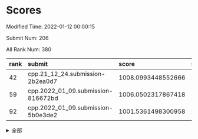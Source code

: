 # Scores

Modified Time: 2022-01-12 00:00:15

Submit Num: 206

All Rank Num: 380

| rank |               submit               |       score        |       sigma        | pk_num |
| :--- | :--------------------------------- | :----------------- | :----------------- | :----- |
| 42   | cpp.21_12_24.submission-2b2ea0d7   | 1008.0993448552666 | 2.9445942531512976 | 5      |
| 59   | cpp.2022_01_09.submission-816672bd | 1006.0502317867418 | 1.9379429850321368 | 9      |
| 92   | cpp.2022_01_09.submission-5b0e3de2 | 1001.5361498300958 | 2.0863500131599784 | 7      |


<details>
<summary>全部</summary>

| rank |                 submit                 |       score        |       sigma        | pk_num |
| :--- | :------------------------------------- | :----------------- | :----------------- | :----- |
| 1    | gobigger.level_3.submission_level_3_36 | 1017.7349664044608 | 3.520179754512343  | 6      |
| 2    | gobigger.level_3.submission_level_3_25 | 1014.0936180231708 | 2.67271705498554   | 7      |
| 3    | gobigger.level_3.submission_level_3_1  | 1013.5320387118519 | 2.444646929197431  | 8      |
| 4    | gobigger.level_3.submission_level_3_28 | 1013.4963454091843 | 2.8960358788139864 | 7      |
| 5    | gobigger.level_3.submission_level_3_2  | 1013.4440432898909 | 2.6581147831994865 | 5      |
| 6    | gobigger.level_3.submission_level_3_20 | 1013.1556433110013 | 2.5949814831138514 | 6      |
| 7    | gobigger.level_3.submission_level_3_0  | 1012.9276060796851 | 2.376648782349896  | 6      |
| 8    | gobigger.level_3.submission_level_3_44 | 1012.6520131836394 | 2.772617796016983  | 7      |
| 9    | gobigger.level_3.submission_level_3_29 | 1012.5214558084867 | 2.456781089050824  | 8      |
| 10   | gobigger.level_3.submission_level_3_22 | 1012.4041134018883 | 2.034021715685216  | 10     |
| 11   | gobigger.level_3.submission_level_3_14 | 1012.3452171038307 | 2.3869824984858385 | 10     |
| 12   | gobigger.level_3.submission_level_3_38 | 1012.3316666120562 | 2.566983150646631  | 5      |
| 13   | gobigger.level_3.submission_level_3_21 | 1012.3004572830042 | 2.396831838964075  | 8      |
| 14   | gobigger.level_3.submission_level_3_45 | 1012.2053845819569 | 2.781085695944416  | 7      |
| 15   | gobigger.level_1.submission_level_1_35 | 1012.1879230599524 | 2.834797730957164  | 6      |
| 16   | gobigger.level_3.submission_level_3_11 | 1011.760142728005  | 2.4959359283521962 | 7      |
| 17   | gobigger.level_3.submission_level_3_47 | 1011.7223762809955 | 2.3912398154101604 | 6      |
| 18   | gobigger.level_3.submission_level_3_35 | 1011.6676529210115 | 2.2207404373173465 | 8      |
| 19   | gobigger.level_3.submission_level_3_4  | 1011.5421476184952 | 2.242443590025624  | 7      |
| 20   | gobigger.level_3.submission_level_3_42 | 1011.4662227918981 | 2.1965808046033275 | 7      |
| 21   | gobigger.level_3.submission_level_3_15 | 1011.3509638224851 | 2.3615506110983904 | 7      |
| 22   | gobigger.level_3.submission_level_3_17 | 1010.965239693633  | 2.122861536942605  | 9      |
| 23   | gobigger.level_3.submission_level_3_27 | 1010.9570216620289 | 2.1010291866587343 | 9      |
| 24   | gobigger.level_3.submission_level_3_34 | 1010.9408042368193 | 2.6315168125522423 | 8      |
| 25   | gobigger.level_3.submission_level_3_5  | 1010.7889616555304 | 2.2928476706831677 | 7      |
| 26   | gobigger.level_3.submission_level_3_24 | 1010.772755505185  | 2.818192153008097  | 8      |
| 27   | gobigger.level_3.submission_level_3_37 | 1010.6948567171554 | 2.4183113906733618 | 7      |
| 28   | gobigger.level_3.submission_level_3_19 | 1010.60096747786   | 2.3956371378302403 | 8      |
| 29   | gobigger.level_3.submission_level_3_7  | 1010.5610676094526 | 2.355541570579621  | 7      |
| 30   | gobigger.level_3.submission_level_3_18 | 1009.920174007337  | 2.3574710136163284 | 7      |
| 31   | gobigger.level_3.submission_level_3_6  | 1009.7133325030829 | 1.9660840870274277 | 9      |
| 32   | gobigger.level_3.submission_level_3_40 | 1009.6426987840678 | 1.8864938596743348 | 9      |
| 33   | gobigger.level_3.submission_level_3_3  | 1009.5643367898015 | 2.56868802785696   | 8      |
| 34   | gobigger.level_3.submission_level_3_26 | 1009.4501712398006 | 2.223028362503551  | 9      |
| 35   | gobigger.level_3.submission_level_3_46 | 1009.4097050769731 | 2.2387079115299864 | 6      |
| 36   | gobigger.level_3.submission_level_3_12 | 1009.3689730252933 | 2.3087208485530057 | 7      |
| 37   | gobigger.level_3.submission_level_3_13 | 1009.3516438972991 | 2.24596717364552   | 8      |
| 38   | gobigger.level_3.submission_level_3_10 | 1009.2224405077186 | 2.24890594387338   | 6      |
| 39   | gobigger.level_3.submission_level_3_32 | 1008.986733972905  | 2.088939644788944  | 7      |
| 40   | gobigger.jsonzb.submission_level_4_0   | 1008.5997341036347 | 1.8918904657462625 | 8      |
| 41   | gobigger.level_3.submission_level_3_33 | 1008.3771993139212 | 2.0181596449119317 | 7      |
| 42   | cpp.21_12_24.submission-2b2ea0d7       | 1008.0993448552666 | 2.9445942531512976 | 5      |
| 43   | gobigger.level_3.submission_level_3_16 | 1008.067416835388  | 2.11819962295886   | 9      |
| 44   | gobigger.level_3.submission_level_3_8  | 1008.027590439612  | 2.5335058801464436 | 6      |
| 45   | gobigger.level_3.submission_level_3_30 | 1008.0163154636714 | 2.372359109368724  | 7      |
| 46   | gobigger.level_3.submission_level_3_23 | 1007.9908912331479 | 2.258003720102439  | 9      |
| 47   | gobigger.level_3.submission_level_3_31 | 1007.8240067202858 | 2.3472729755636825 | 9      |
| 48   | gobigger.level_3.submission_level_3_43 | 1007.7779971011558 | 2.1202879829713894 | 7      |
| 49   | gobigger.level_1.submission_level_1_21 | 1007.6019564595922 | 2.0916302411111705 | 10     |
| 50   | gobigger.level_1.submission_level_1_27 | 1007.212355854861  | 2.3033906633102252 | 5      |
| 51   | gobigger.level_1.submission_level_1_41 | 1006.821227970053  | 2.3649416129871788 | 5      |
| 52   | gobigger.level_1.submission_level_1_44 | 1006.7273225373441 | 2.409842295989546  | 6      |
| 53   | gobigger.level_3.submission_level_3_48 | 1006.672408625631  | 2.4120439295560034 | 7      |
| 54   | gobigger.level_3.submission_level_3_39 | 1006.4818800871169 | 2.3502451864946856 | 8      |
| 55   | gobigger.level_1.submission_level_1_18 | 1006.4697907030545 | 2.1978148242080833 | 7      |
| 56   | gobigger.level_3.submission_level_3_41 | 1006.2906763657369 | 2.4422983873947195 | 6      |
| 57   | gobigger.level_3.submission_level_3_49 | 1006.2676746211166 | 2.0273592881949405 | 7      |
| 58   | gobigger.level_3.submission_level_3_9  | 1006.0781950404386 | 2.6292728464272437 | 6      |
| 59   | cpp.2022_01_09.submission-816672bd     | 1006.0502317867418 | 1.9379429850321368 | 9      |
| 60   | gobigger.level_1.submission_level_1_36 | 1005.9538996386341 | 2.1281038267190406 | 8      |
| 61   | gobigger.level_1.submission_level_1_8  | 1005.8796490713992 | 2.078182235899445  | 7      |
| 62   | gobigger.level_1.submission_level_1_33 | 1005.7717991234977 | 2.178806227678848  | 7      |
| 63   | gobigger.level_1.submission_level_1_30 | 1005.6511834579832 | 2.080763632589302  | 8      |
| 64   | gobigger.level_1.submission_level_1_3  | 1005.6296749791702 | 2.3218214934304635 | 7      |
| 65   | gobigger.level_1.submission_level_1_25 | 1005.4538504545775 | 2.309296827204949  | 6      |
| 66   | gobigger.level_1.submission_level_1_1  | 1005.3911795524182 | 3.21823140620295   | 5      |
| 67   | gobigger.level_1.submission_level_1_13 | 1005.2823866703287 | 1.823614976084114  | 8      |
| 68   | gobigger.level_1.submission_level_1_31 | 1004.9412026122488 | 2.021966325894805  | 7      |
| 69   | gobigger.level_1.submission_level_1_5  | 1004.911925895378  | 2.0561290062863824 | 9      |
| 70   | gobigger.level_1.submission_level_1_29 | 1004.7704506369746 | 2.0513406621107872 | 9      |
| 71   | gobigger.level_1.submission_level_1_47 | 1004.7500902771399 | 2.5144041346710124 | 7      |
| 72   | gobigger.level_1.submission_level_1_9  | 1004.3265078933421 | 1.9318024832764618 | 8      |
| 73   | gobigger.level_1.submission_level_1_14 | 1004.0340884180974 | 2.6899613915711402 | 5      |
| 74   | gobigger.level_1.submission_level_1_6  | 1003.997271162456  | 2.1888675038864376 | 7      |
| 75   | gobigger.level_1.submission_level_1_17 | 1003.759714331249  | 2.344422054529702  | 6      |
| 76   | gobigger.level_1.submission_level_1_2  | 1003.7292605371653 | 2.29572280178552   | 6      |
| 77   | gobigger.level_1.submission_level_1_4  | 1003.3095034826591 | 2.0675781870161916 | 7      |
| 78   | gobigger.level_1.submission_level_1_24 | 1003.1305547740363 | 2.0387978461671366 | 9      |
| 79   | gobigger.level_1.submission_level_1_34 | 1002.802221311146  | 2.106466687554167  | 6      |
| 80   | gobigger.level_1.submission_level_1_15 | 1002.568328053067  | 1.9147960411737168 | 9      |
| 81   | gobigger.level_1.submission_level_1_16 | 1002.5437130508625 | 2.2425025604923308 | 6      |
| 82   | gobigger.level_1.submission_level_1_22 | 1002.4497249371196 | 2.3197165885922715 | 6      |
| 83   | gobigger.level_1.submission_level_1_43 | 1002.447985856774  | 1.887749000798741  | 9      |
| 84   | gobigger.level_1.submission_level_1_39 | 1002.3755365248736 | 1.7853388616748738 | 10     |
| 85   | gobigger.level_1.submission_level_1_46 | 1002.2561481355277 | 2.186491054297115  | 6      |
| 86   | gobigger.level_1.submission_level_1_45 | 1002.1643524523996 | 1.9147653039862265 | 9      |
| 87   | gobigger.level_1.submission_level_1_42 | 1002.1171763218213 | 1.8317091967115258 | 8      |
| 88   | gobigger.level_1.submission_level_1_12 | 1002.108307147575  | 1.9905953288286866 | 9      |
| 89   | gobigger.level_1.submission_level_1_49 | 1002.0754947432841 | 2.0093028918836575 | 9      |
| 90   | gobigger.level_1.submission_level_1_37 | 1002.0406326142887 | 2.188568536246634  | 8      |
| 91   | gobigger.level_1.submission_level_1_38 | 1001.5914911906054 | 2.11758917661913   | 7      |
| 92   | cpp.2022_01_09.submission-5b0e3de2     | 1001.5361498300958 | 2.0863500131599784 | 7      |
| 93   | gobigger.level_1.submission_level_1_28 | 1001.2360854169418 | 1.9428116142793577 | 9      |
| 94   | gobigger.level_1.submission_level_1_19 | 1001.20686096063   | 2.103528082344035  | 6      |
| 95   | gobigger.level_1.submission_level_1_7  | 1000.9197077784    | 2.1543360662422493 | 7      |
| 96   | gobigger.level_1.submission_level_1_0  | 1000.9122488831729 | 1.8655188580900377 | 9      |
| 97   | gobigger.level_1.submission_level_1_48 | 1000.6266028947458 | 1.9391292578837624 | 6      |
| 98   | gobigger.level_1.submission_level_1_11 | 1000.5946745981629 | 1.7782105690836045 | 10     |
| 99   | gobigger.level_1.submission_level_1_32 | 1000.5452759709746 | 2.3291605525849732 | 5      |
| 100  | gobigger.level_1.submission_level_1_23 | 1000.4253992829183 | 1.837684751363325  | 10     |
| 101  | gobigger.level_1.submission_level_1_26 | 1000.395363910588  | 2.4680556236510274 | 6      |
| 102  | gobigger.level_1.submission_level_1_20 | 1000.1808273836406 | 2.083274560815887  | 6      |
| 103  | gobigger.level_1.submission_level_1_10 | 999.8274431422449  | 2.251187246414242  | 7      |
| 104  | gobigger.random.submission_random_49   | 999.2969899646963  | 1.7342298554491271 | 9      |
| 105  | gobigger.random.submission_random_9    | 999.2856539932625  | 2.0628670214783993 | 7      |
| 106  | gobigger.random.submission_random_46   | 998.9552876272867  | 1.9591008258405904 | 6      |
| 107  | gobigger.level_2.submission_level_2_27 | 998.9070077193721  | 2.17151159719423   | 5      |
| 108  | gobigger.level_1.submission_level_1_40 | 998.7345047945063  | 2.2468232384079947 | 8      |
| 109  | gobigger.random.submission_random_0    | 998.5942728120791  | 2.040777669011905  | 6      |
| 110  | gobigger.random.submission_random_44   | 998.473031366771   | 2.03614912934038   | 7      |
| 111  | gobigger.level_2.submission_level_2_33 | 998.4601781110216  | 2.057812271061104  | 8      |
| 112  | gobigger.random.submission_random_14   | 998.4406680246273  | 2.3561479695179037 | 6      |
| 113  | gobigger.random.submission_random_2    | 998.1902224009273  | 1.8793090976622473 | 10     |
| 114  | gobigger.random.submission_random_17   | 998.1262710036514  | 1.8035253482286728 | 9      |
| 115  | gobigger.random.submission_random_24   | 997.871424543711   | 1.798325992131425  | 10     |
| 116  | gobigger.random.submission_random_26   | 997.848878409313   | 1.8974362964330995 | 8      |
| 117  | gobigger.random.submission_random_15   | 997.8374275819189  | 2.111219496710806  | 7      |
| 118  | gobigger.random.submission_random_19   | 997.8050549860836  | 2.3827304209536018 | 5      |
| 119  | gobigger.random.submission_random_31   | 997.7899632081275  | 2.2602027705927683 | 6      |
| 120  | gobigger.level_2.submission_level_2_21 | 997.6251047103477  | 2.1073240204102395 | 7      |
| 121  | gobigger.level_2.submission_level_2_31 | 997.5915250337584  | 2.147786683639346  | 7      |
| 122  | gobigger.random.submission_random_8    | 997.5741458351154  | 1.8589520722790107 | 10     |
| 123  | gobigger.random.submission_random_29   | 997.563018119471   | 1.7589905062784361 | 9      |
| 124  | gobigger.random.submission_random_35   | 997.444453624568   | 2.0392442998472364 | 9      |
| 125  | gobigger.random.submission_random_30   | 997.3950356832831  | 2.2509483783180313 | 6      |
| 126  | gobigger.random.submission_random_39   | 997.3326070916048  | 2.3526130811146078 | 5      |
| 127  | gobigger.random.submission_random_13   | 997.1612754972305  | 1.9722081336907056 | 8      |
| 128  | gobigger.random.submission_random_18   | 997.1397427752984  | 1.8677020711446133 | 7      |
| 129  | gobigger.random.submission_random_22   | 997.0184558085282  | 2.070357759593365  | 6      |
| 130  | gobigger.random.submission_random_21   | 997.0116114469558  | 2.5992801599637825 | 6      |
| 131  | gobigger.level_2.submission_level_2_19 | 996.9823559487862  | 2.428239935360058  | 5      |
| 132  | gobigger.random.submission_random_5    | 996.855770279043   | 1.9617706546632823 | 8      |
| 133  | gobigger.level_2.submission_level_2_49 | 996.7491582101917  | 2.1104688766160655 | 9      |
| 134  | gobigger.level_2.submission_level_2_32 | 996.5761440408496  | 2.1606180412355447 | 8      |
| 135  | gobigger.random.submission_random_1    | 996.5011867300163  | 2.33116061068385   | 7      |
| 136  | gobigger.random.submission_random_7    | 996.4220508235613  | 1.9855273670670104 | 9      |
| 137  | gobigger.random.submission_random_4    | 996.3249891458771  | 2.242688113066498  | 5      |
| 138  | gobigger.level_2.submission_level_2_35 | 996.3085071284207  | 2.2757188556808847 | 5      |
| 139  | gobigger.random.submission_random_40   | 996.1853486332088  | 1.7627617145333472 | 8      |
| 140  | gobigger.random.submission_random_10   | 996.0727691936708  | 2.274542996925885  | 7      |
| 141  | gobigger.random.submission_random_25   | 995.9355682294965  | 1.8618920993203392 | 9      |
| 142  | gobigger.random.submission_random_38   | 995.9233166492605  | 2.049593592768261  | 8      |
| 143  | gobigger.random.submission_random_32   | 995.8964346396097  | 2.3736339032134177 | 7      |
| 144  | gobigger.random.submission_random_12   | 995.7385272034392  | 2.2731903776210736 | 8      |
| 145  | gobigger.level_2.submission_level_2_25 | 995.4011185416641  | 2.181960513024337  | 8      |
| 146  | gobigger.random.submission_random_43   | 995.3535091435133  | 2.1507010171370413 | 6      |
| 147  | gobigger.random.submission_random_36   | 995.285590082506   | 2.5680305349729124 | 6      |
| 148  | gobigger.level_2.submission_level_2_12 | 995.250753213418   | 2.136010039440146  | 6      |
| 149  | gobigger.random.submission_random_11   | 994.949135278634   | 2.2608447657936255 | 7      |
| 150  | gobigger.random.submission_random_41   | 994.8887505877864  | 1.9887416494072194 | 8      |
| 151  | gobigger.random.submission_random_6    | 994.7046219529873  | 2.150720647533972  | 8      |
| 152  | gobigger.random.submission_random_45   | 994.6924047768731  | 2.0744579867563866 | 7      |
| 153  | gobigger.random.submission_random_48   | 994.5459652448345  | 1.936652761951981  | 8      |
| 154  | gobigger.level_2.submission_level_2_11 | 994.5164428648702  | 2.276284554585166  | 8      |
| 155  | gobigger.level_2.submission_level_2_24 | 994.473560551926   | 2.3917406565784565 | 7      |
| 156  | gobigger.level_2.submission_level_2_43 | 994.3867077170448  | 2.0230789873872688 | 7      |
| 157  | gobigger.random.submission_random_34   | 994.3654824155058  | 2.0717714925876525 | 9      |
| 158  | gobigger.random.submission_random_27   | 994.3369411646034  | 1.9365817570951778 | 9      |
| 159  | gobigger.level_2.submission_level_2_40 | 994.3085254258145  | 2.1135310768944744 | 8      |
| 160  | gobigger.random.submission_random_28   | 994.2932514483974  | 2.018744635100291  | 8      |
| 161  | gobigger.random.submission_random_42   | 994.2567577943215  | 2.412773861171502  | 6      |
| 162  | gobigger.level_2.submission_level_2_14 | 994.2224439549261  | 2.2879389913679553 | 5      |
| 163  | gobigger.random.submission_random_47   | 994.1530743494009  | 2.0794089607981388 | 8      |
| 164  | gobigger.level_2.submission_level_2_37 | 993.9452622531314  | 2.0591461045535913 | 9      |
| 165  | gobigger.random.submission_random_16   | 993.8833994314938  | 2.1235903468137964 | 7      |
| 166  | gobigger.level_2.submission_level_2_38 | 993.8738064190992  | 2.3289222279920203 | 7      |
| 167  | gobigger.random.submission_random_20   | 993.8619149706126  | 2.2671265546249844 | 7      |
| 168  | gobigger.random.submission_random_33   | 993.4922947821982  | 2.0577395106409715 | 8      |
| 169  | gobigger.random.submission_random_23   | 993.3167898996271  | 2.0057610798875287 | 7      |
| 170  | gobigger.level_2.submission_level_2_26 | 993.2637766018639  | 1.8350881989122374 | 12     |
| 171  | gobigger.level_2.submission_level_2_34 | 993.1636313741556  | 2.40912687297074   | 7      |
| 172  | gobigger.level_2.submission_level_2_16 | 993.1327554470163  | 2.083098141486591  | 9      |
| 173  | gobigger.level_2.submission_level_2_29 | 992.946562166117   | 2.4940613762979638 | 5      |
| 174  | gobigger.level_2.submission_level_2_17 | 992.8307170958744  | 2.2058417391019054 | 7      |
| 175  | gobigger.level_2.submission_level_2_23 | 992.7671097998247  | 2.368824125367509  | 6      |
| 176  | gobigger.level_2.submission_level_2_5  | 992.7118255019835  | 2.4086479256191358 | 9      |
| 177  | gobigger.level_2.submission_level_2_36 | 992.6965582973988  | 1.914611050215963  | 8      |
| 178  | gobigger.level_2.submission_level_2_30 | 992.6654026113022  | 1.9216295660858929 | 9      |
| 179  | gobigger.level_2.submission_level_2_15 | 992.4264089429588  | 2.4140386984127384 | 7      |
| 180  | gobigger.level_2.submission_level_2_47 | 992.3544953559051  | 2.0522664515624847 | 8      |
| 181  | gobigger.level_2.submission_level_2_48 | 992.3347273299597  | 2.1747903929393564 | 8      |
| 182  | gobigger.level_2.submission_level_2_10 | 992.2798987784948  | 1.9994749861720649 | 8      |
| 183  | gobigger.level_2.submission_level_2_42 | 992.2342514502257  | 2.3309310747899965 | 8      |
| 184  | gobigger.level_2.submission_level_2_3  | 992.1188353285584  | 1.9125568010082385 | 10     |
| 185  | gobigger.level_2.submission_level_2_20 | 991.8548005404516  | 2.0571768568296656 | 8      |
| 186  | gobigger.level_2.submission_level_2_46 | 991.8477338583222  | 2.084627189116531  | 9      |
| 187  | gobigger.random.submission_random_3    | 991.7484113687432  | 1.9988190513465638 | 8      |
| 188  | gobigger.level_2.submission_level_2_6  | 991.3705460252418  | 2.344575132771957  | 6      |
| 189  | gobigger.level_2.submission_level_2_18 | 991.3287150800961  | 2.5207241090187473 | 7      |
| 190  | gobigger.level_2.submission_level_2_7  | 991.2852439326892  | 2.4034271837800456 | 7      |
| 191  | gobigger.random.submission_random_37   | 990.8061931034496  | 2.421744410563546  | 6      |
| 192  | gobigger.level_2.submission_level_2_1  | 990.7921050896633  | 2.9547403645155152 | 7      |
| 193  | gobigger.level_2.submission_level_2_44 | 990.6618845712029  | 2.33122538334021   | 6      |
| 194  | gobigger.level_2.submission_level_2_2  | 990.2805128375506  | 2.3430794953477054 | 10     |
| 195  | gobigger.none.submission_none_1        | 990.2190928514798  | 2.360460923029377  | 8      |
| 196  | gobigger.level_2.submission_level_2_0  | 990.1903550880144  | 2.033547438593349  | 8      |
| 197  | gobigger.level_2.submission_level_2_28 | 989.6367160866064  | 2.5620491240038166 | 8      |
| 198  | gobigger.level_2.submission_level_2_41 | 989.5881358956901  | 2.529980758419172  | 7      |
| 199  | gobigger.level_2.submission_level_2_39 | 989.4798808306416  | 3.194739067310268  | 6      |
| 200  | gobigger.level_2.submission_level_2_22 | 988.9807239930162  | 2.5075912951734125 | 7      |
| 201  | gobigger.level_2.submission_level_2_4  | 987.6560551777999  | 2.6124490534932994 | 6      |
| 202  | gobigger.level_2.submission_level_2_8  | 987.242426151073   | 2.5746855654771674 | 8      |
| 203  | gobigger.level_2.submission_level_2_9  | 986.5767329495216  | 3.0238275135768125 | 5      |
| 204  | gobigger.level_2.submission_level_2_45 | 986.5150830688376  | 2.7728759787393487 | 6      |
| 205  | gobigger.level_2.submission_level_2_13 | 985.9442873890537  | 2.6789795612499945 | 6      |
| 206  | gobigger.none.submission_none_0        | 980.0301642461483  | 2.727275283348889  | 10     |

</details>